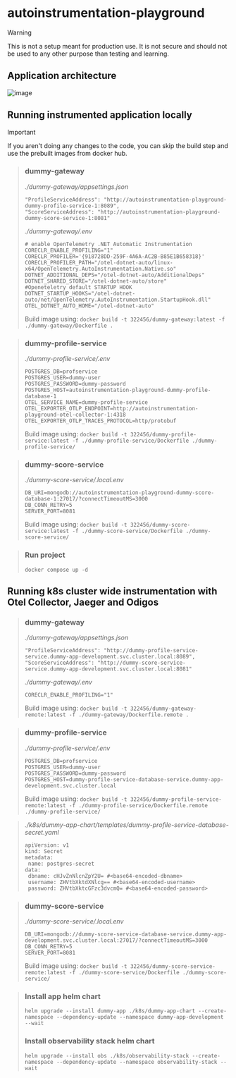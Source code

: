 # autoinstrumentation-playground

> [!WARNING]
> This is not a setup meant for production use. It is not secure and should not be used to any other purpose than testing and learning.
## Application architecture
![image](https://github.com/SzymonSt/autoinstrumentation-playground/assets/48925621/8d3b18cc-d87d-4a3d-8fb7-79b9ad1bd5a7)


## Running instrumented application locally
> [!IMPORTANT]
> If you aren't doing any changes to the code, you can skip the build step and use the prebuilt images from docker hub.

> ### dummy-gateway
> _./dummy-gateway/appsettings.json_ <br>
>```
>"ProfileServiceAddress": "http://autoinstrumentation-playground-dummy-profile-service-1:8089",
>"ScoreServiceAddress": "http://autoinstrumentation-playground-dummy-score-service-1:8081"
>```
> _./dummy-gateway/.env_ <br>
>```
># enable OpenTelemetry .NET Automatic Instrumentation
>CORECLR_ENABLE_PROFILING="1"
>CORECLR_PROFILER='{918728DD-259F-4A6A-AC2B-B85E1B658318}'
>CORECLR_PROFILER_PATH="/otel-dotnet-auto/linux-x64/OpenTelemetry.AutoInstrumentation.Native.so"
>DOTNET_ADDITIONAL_DEPS="/otel-dotnet-auto/AdditionalDeps"
>DOTNET_SHARED_STORE="/otel-dotnet-auto/store"
>#Openeteletry default STARTUP HOOK
>DOTNET_STARTUP_HOOKS="/otel-dotnet-auto/net/OpenTelemetry.AutoInstrumentation.StartupHook.dll"
>OTEL_DOTNET_AUTO_HOME="/otel-dotnet-auto"
>```
>Build image using:  `docker build -t 322456/dummy-gateway:latest -f ./dummy-gateway/Dockerfile .`

> ### dummy-profile-service
> _./dummy-profile-service/.env_ <br>
>```
>POSTGRES_DB=profservice
>POSTGRES_USER=dummy-user
>POSTGRES_PASSWORD=dummy-password
>POSTGRES_HOST=autoinstrumentation-playground-dummy-profile-database-1
>OTEL_SERVICE_NAME=dummy-profile-service
>OTEL_EXPORTER_OTLP_ENDPOINT=http://autoinstrumentation-playground-otel-collector-1:4318
>OTEL_EXPORTER_OTLP_TRACES_PROTOCOL=http/protobuf
>```
>Build image using:  `docker build -t 322456/dummy-profile-service:latest -f ./dummy-profile-service/Dockerfile ./dummy-profile-service/`

> ### dummy-score-service
> _./dummy-score-service/.local.env_ <br>
>```
>DB_URI=mongodb://autoinstrumentation-playground-dummy-score-database-1:27017/?connectTimeoutMS=3000
>DB_CONN_RETRY=5
>SERVER_PORT=8081
>```
>Build image using:  `docker build -t 322456/dummy-score-service:latest -f ./dummy-score-service/Dockerfile ./dummy-score-service/`

> ### Run project
> `docker compose up -d`

## Running k8s cluster wide instrumentation with Otel Collector, Jaeger and Odigos
> ### dummy-gateway
> _./dummy-gateway/appsettings.json_ <br>
>```
>"ProfileServiceAddress": "http://dummy-profile-service-service.dummy-app-development.svc.cluster.local:8089",
>"ScoreServiceAddress": "http://dummy-score-service-service.dummy-app-development.svc.cluster.local:8081"
>```
> _./dummy-gateway/.env_ <br>
>```
>CORECLR_ENABLE_PROFILING="1"
>```
>Build image using:  `docker build -t 322456/dummy-gateway-remote:latest -f ./dummy-gateway/Dockerfile.remote .`

> ### dummy-profile-service
> _./dummy-profile-service/.env_ <br>
>```
>POSTGRES_DB=profservice
>POSTGRES_USER=dummy-user
>POSTGRES_PASSWORD=dummy-password
>POSTGRES_HOST=dummy-profile-service-database-service.dummy-app-development.svc.cluster.local
>```
>Build image using:  `docker build -t 322456/dummy-profile-service-remote:latest -f ./dummy-profile-service/Dockerfile.remote ./dummy-profile-service/`

> _./k8s/dummy-app-chart/templates/dummy-profile-service-database-secret.yaml_ <br>
>```
>apiVersion: v1
>kind: Secret
>metadata:
>  name: postgres-secret
>data:
>  dbname: cHJvZnNlcnZpY2U= #<base64-encoded-dbname>
>  username: ZHVtbXktdXNlcg== #<base64-encoded-username>
>  password: ZHVtbXktcGFzc3dvcmQ= #<base64-encoded-password>
>```

> ### dummy-score-service
> _./dummy-score-service/.local.env_ <br>
>```
>DB_URI=mongodb://dummy-score-service-database-service.dummy-app-development.svc.cluster.local:27017/?connectTimeoutMS=3000
>DB_CONN_RETRY=5
>SERVER_PORT=8081
>```
>Build image using:  `docker build -t 322456/dummy-score-service-remote:latest -f ./dummy-score-service/Dockerfile ./dummy-score-service/`

> ### Install app helm chart
> `helm upgrade --install dummy-app ./k8s/dummy-app-chart --create-namespace --dependency-update --namespace dummy-app-development  --wait`
> ### Install observability stack helm chart
>`helm upgrade --install obs ./k8s/observability-stack --create-namespace --dependency-update --namespace observability-stack --wait`
